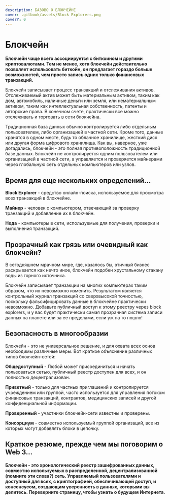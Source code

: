 ```yaml
---
description: БАЗОВО О БЛОКЧЕЙНЕ
cover: .gitbook/assets/Block Explorers.png
coverY: 0
---
```


# Блокчейн

**Блокчейн чаще всего ассоциируется с биткоином и другими криптовалютами. Тем не менее, хотя блокчейн действительно позволяет использовать биткойн, он предлагает гораздо больше возможностей, чем просто запись одних только финансовых транзакций.**

Блокчейн записывает процесс транзакций и отслеживания активов. Отслеживаемый актив может быть материальным активом, таким как дом, автомобиль, наличные деньги или земля, или нематериальным активом, таким как интеллектуальная собственность, патенты и авторские права. В конечном счете, практически все можно отслеживать и торговать в сети блокчейна.

Традиционная база данных обычно контролируется либо отдельным пользователем, либо организацией в частной сети. Кроме того, данные хранятся в одном месте, будь то облачное хранилище, жесткий диск или другая форма цифрового хранилища. Как вы, наверное, уже догадались, блокчейн - это полная противоположность традиционной базе данных. Блокчейн не контролируется одним пользователем или организацией в частной сети, а управляется и проверяется майнерами через глобальную сеть отдельных компьютеров или узлов.

## Время для еще нескольких определений...

**Block Explorer** - средство онлайн-поиска, используемое для просмотра всех транзакций в блокчейне.&#x20;

**Майнер** - человек с компьютером, отвечающий за проверку транзакций и добавление их в блокчейн.&#x20;

**Нода** - компьютеры в сети, используемые для получения, проверки и выполнения транзакций.

## Прозрачный как грязь или очевидный как блокчейн?

В сегодняшнем мрачном мире, где, казалось бы, этичный бизнес раскрывается как нечто иное, блокчейн подобен хрустальному стакану воды из горного источника.&#x20;

Блокчейн записывает транзакции на многих компьютерах таким образом, что их невозможно изменить. Результатом является контрольный журнал транзакций со сверхвысокой точностью, поскольку фальсифицировать данные в блокчейне практически невозможно. Добавьте публичный доступ к этому реестру через block explorers, и у вас будет практически самая прозрачная система записи данных на планете или за ее пределами, если уж на то пошло!

## Безопасность в многообразии

Блокчейн - это не универсальное решение, и для охвата всех основ необходимы различные меры. Вот краткое объяснение различных типов блокчейн-сетей:

**Общедоступный** - Любой может присоединиться и начать пользоваться сетью, публичный реестр доступен для всех, и он полностью децентрализован.

**Приветный** - только для частных приглашений и контролируется учреждением или группой, часто используется для управления потоком финансовых транзакций, контрактов, медицинских записей и другой конфиденциальной информации.

**Проверенный** - участники блокчейн-сети известны и проверены.

**Консорциум** - совместно используемый группой организаций, все из которых могут добавлять блоки в цепочку.

## Краткое резюме, прежде чем мы поговорим о Web 3...

#### Блокчейн - это хронологический реестр зашифрованных данных, совместно используемых в распределенной, децентрализованной (помните эти слова?) сеть. Управляемый пользователями и доступный для всех, с криптографией, обеспечивающей доступ, и консенсусом, создающим уверенность в данных, которыми вы делитесь. Переверните страницу, чтобы узнать о будущем Интернета.
